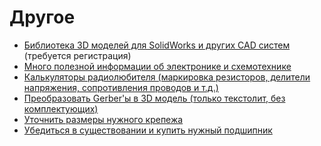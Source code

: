 # Другое

- [Библиотека 3D моделей для SolidWorks и других CAD систем](https://grabcad.com/) (требуется регистрация)
- [Много полезной информации об электронике и схемотехнике](http://easyelectronics.ru/)
- [Калькуляторы радиолюбителя (маркировка резисторов, делители напряжения, сопротивления проводов и
т.д.)](http://cxem.net/calc/calc.php)
- [Преобразовать Gerber'ы в 3D модель (только текстолит, без комплектующих)](http://mayhewlabs.com/3dpcb)
- [Уточнить размеры нужного крепежа](https://www.cki-com.ru/)
- [Убедиться в существовании и купить нужный подшипник](http://stdpod.spb.ru/)